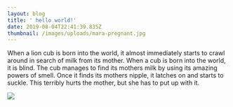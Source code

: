 ```yaml
---
layout: blog
title: ' hello world!'
date: 2019-08-04T22:41:39.835Z
thumbnail: /images/uploads/mara-pregnant.jpg
---
```

When a lion cub is born into the world, it almost immediately starts to crawl around in search of milk from its mother. When a cub is born into the world, it is blind. The cub manages to find its mothers milk by using its amazing powers of smell. Once it finds its mothers nipple, it latches on and starts to suckle. This terribly hurts the mother, but she has to put up with it.



![](/images/uploads/mara-pregnant.jpg)
